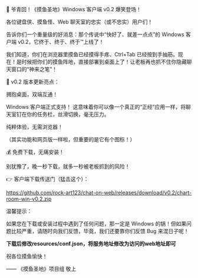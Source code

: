 🎉 爷青回！《摸鱼圣地》Windows 客户端 v0.2 爆笑登场！

各位键盘侠、摸鱼怪、Web 聊天室的忠实（或不忠实）用户们！

告诉你们一个重量级的好消息：那个传说中“快好了、就差一点点”的 Windows 客户端 v0.2，它终于、终于、终于™上线了！

我们知道，你们在浏览器里摸鱼已经摸得手疼、Ctrl+Tab 已经按到手抽筋。现在！是时候把你们的摸鱼阵地，直接部署到桌面上了！让老板再也抓不住你隐藏聊天窗口的“神来之笔”！

🚀 v0.2 版本更新亮点：

拥抱桌面，双端互通！

Windows 客户端正式支持！ 这意味着你可以像一个真正的“正经”应用一样，将聊天室钉在你的任务栏，丝滑切换，毫无压力。

纯粹体验，无需浏览器！

（其实功能和网页版一样啦，但重要的是它有个图标！）

💰 免费下载，无痛安装！

别犹豫了，晚一秒下载，就多一秒被老板抓到的风险！

👉 客户端下载传送门（猛击这个）：

https://github.com/rock-art123/chat-on-web/releases/download/v0.2/chart-room-win-v0.2.zip

温馨提示：

如果您在下载或安装过程中遇到了任何问题，那一定是 Windows 的锅！但如果问题比较严重，请随时向我们反馈，毕竟，我们还要靠你们反馈 Bug 来混日子呢！

**下载后修改resources/conf.json，将服务地址修改为访问的web地址即可**

祝各位摸鱼愉快！

—— 《摸鱼圣地》项目组 敬上